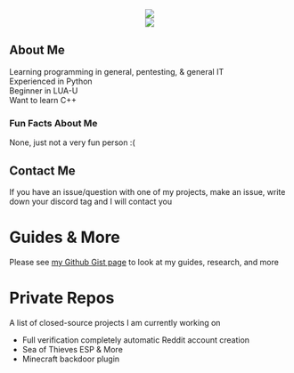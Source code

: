 <div align="center"">
 <img class="img" src="https://github-readme-stats.vercel.app//api?username=Nygosaki&count_private=true&show_icons=true&theme=midnight-purple&hide_border=true&&bg_color=00000000&text_color=6e93b5" /><br>
 <img class="img" src="https://github-readme-stats.vercel.app/api/top-langs/?username=Nygosaki&layout=compact&theme=midnight-purple&hide_border=true&bg_color=00000000&text_color=6e93b5" /><br>
</div>

## About Me
Learning programming in general, pentesting, & general IT   
Experienced in Python   
Beginner in LUA-U   
Want to learn C++   

### Fun Facts About Me   
None, just not a very fun person :( 

## Contact Me
If you have an issue/question with one of my projects, make an issue, write down your discord tag and I will contact you


# Guides & More
Please see [my Github Gist page](https://gist.github.com/Nygosaki) to look at my guides, research, and more

# Private Repos
A list of closed-source projects I am currently working on
- Full verification completely automatic Reddit account creation
- Sea of Thieves ESP & More
- Minecraft backdoor plugin
